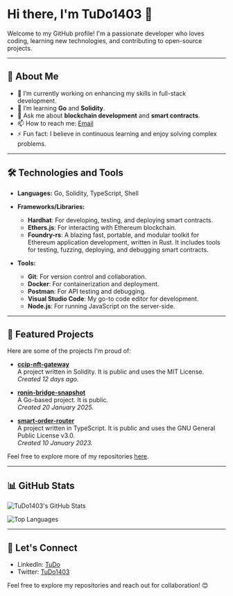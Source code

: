 # Hi there, I'm TuDo1403 👋

Welcome to my GitHub profile! I'm a passionate developer who loves coding, learning new technologies, and contributing to open-source projects.

---

## 🚀 About Me

- 🔭 I’m currently working on enhancing my skills in full-stack development.
- 🌱 I’m learning **Go** and **Solidity**.
- 💬 Ask me about **blockchain development** and **smart contracts**.
- 📫 How to reach me: [Email](tudo.dev@gmail.com)
- ⚡ Fun fact: I believe in continuous learning and enjoy solving complex problems.

---

## 🛠️ Technologies and Tools

- **Languages:** Go, Solidity, TypeScript, Shell
- **Frameworks/Libraries:**  
  - **Hardhat**: For developing, testing, and deploying smart contracts.  
  - **Ethers.js**: For interacting with Ethereum blockchain.  
  - **Foundry-rs**: A blazing fast, portable, and modular toolkit for Ethereum application development, written in Rust. It includes tools for testing, fuzzing, deploying, and debugging smart contracts.

- **Tools:**  
  - **Git**: For version control and collaboration.  
  - **Docker**: For containerization and deployment.  
  - **Postman**: For API testing and debugging.  
  - **Visual Studio Code**: My go-to code editor for development.  
  - **Node.js**: For running JavaScript on the server-side.  

---

## 🌟 Featured Projects

Here are some of the projects I'm proud of:

- [**ccip-nft-gateway**](https://github.com/TuDo1403/ccip-nft-gateway)  
  A project written in Solidity. It is public and uses the MIT License.  
  _Created 12 days ago._

- [**ronin-bridge-snapshot**](https://github.com/TuDo1403/ronin-bridge-snapshot)  
  A Go-based project. It is public.  
  _Created 20 January 2025._

- [**smart-order-router**](https://github.com/TuDo1403/smart-order-router)  
  A project written in TypeScript. It is public and uses the GNU General Public License v3.0.  
  _Created 10 January 2023._

Feel free to explore more of my repositories [here](https://github.com/TuDo1403?tab=repositories).

---

## 📊 GitHub Stats

![TuDo1403's GitHub Stats](https://github-readme-stats.vercel.app/api?username=TuDo1403&show_icons=true&theme=radical)

![Top Languages](https://github-readme-stats.vercel.app/api/top-langs/?username=TuDo1403&layout=compact&theme=radical)

---

## 🤝 Let's Connect

- LinkedIn: [TuDo](https://www.linkedin.com/in/tu-do-47a11017b/)
- Twitter: [TuDo1403](https://x.com/TuDo1403)

Feel free to explore my repositories and reach out for collaboration! 😊
